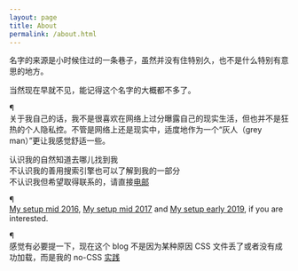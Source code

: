 ```yaml
---
layout: page
title: About
permalink: /about.html
---
```


名字的来源是小时候住过的一条巷子，虽然并没有住特别久，也不是什么特别有意思的地方。

当然现在早就不见，能记得这个名字的大概都不多了。

¶  
关于我自己的话，我不是很喜欢在网络上过分曝露自己的现实生活，但也并不是狂热的个人隐私控。不管是网络上还是现实中，适度地作为一个“灰人（grey man）”更让我感觉舒适一些。

认识我的自然知道去哪儿找到我  
不认识我的善用搜索引擎也可以了解到我的一部分  
不认识我但希望取得联系的，请直接[电邮](mailto:xin@obelus.net)

¶  
[My setup mid 2016](/2016/07/15/my-setup-mid-2016.html), [My setup mid 2017](/2017/06/15/my-setup-mid-2017.html) and [My setup early 2019](/2019/02/11/my-setup-early-2019.html), if you are interested.

¶  
感觉有必要提一下，现在这个 blog 不是因为某种原因 CSS 文件丢了或者没有成功加载，而是我的 no-CSS [实践](/2017/02/13/blog-engin-3.html)
